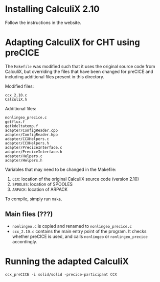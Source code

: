 # Installing CalculiX 2.10 #
Follow the instructions in the website.



# Adapting CalculiX for CHT using preCICE #

The `Makefile` was modified such that it uses the original source code from CalculiX, but overriding the files that have been changed for preCICE and including additional files present in this directory.

Modified files:

    ccx_2.10.c
    CalculiX.h

Additional files:

    nonlingeo_precice.c
    getflux.f
    getkdeltatemp.f
    adapter/ConfigReader.cpp
    adapter/ConfigReader.hpp
    adapter/CCXHelpers.c
    adapter/CCXHelpers.h
    adapter/PreciceInterface.c
    adapter/PreciceInterface.h
    adapter/Helpers.c
    adapter/Helpers.h

Variables that may need to be changed in the Makefile:

 1. `CCX`: location of the original CalculiX source code (version 2.10)
 2. `SPOOLES`: location of SPOOLES
 3. `ARPACK`: location of ARPACK

To compile, simply run `make`.


## Main files (???)

- `nonlingeo.c` is copied and renamed to `nonlingeo_precice.c`
- `ccx_2.10.c` contains the main entry point of the program.  It checks whether preCICE is used, and calls `nonlingeo` or `nonlingeo_precice` accordingly.

# Running the adapted CalculiX #

    ccx_preCICE -i solid/solid -precice-participant CCX
